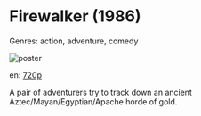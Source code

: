 # Firewalker (1986)

Genres: action, adventure, comedy

![poster](http://image.tmdb.org/t/p/w500/v8DC9qUY6KNF4tqYq7agbwFqR78.jpg)

en:
  [720p](magnet:?xt=urn:btih:9188E986B455AE2CAE2C9EBDD465169CEB7CA600&tr=udp://glotorrents.pw:6969/announce&tr=udp://tracker.opentrackr.org:1337/announce&tr=udp://torrent.gresille.org:80/announce&tr=udp://tracker.openbittorrent.com:80&tr=udp://tracker.coppersurfer.tk:6969&tr=udp://tracker.leechers-paradise.org:6969&tr=udp://p4p.arenabg.ch:1337&tr=udp://tracker.internetwarriors.net:1337)
  


A pair of adventurers try to track down an ancient Aztec/Mayan/Egyptian/Apache horde of gold.